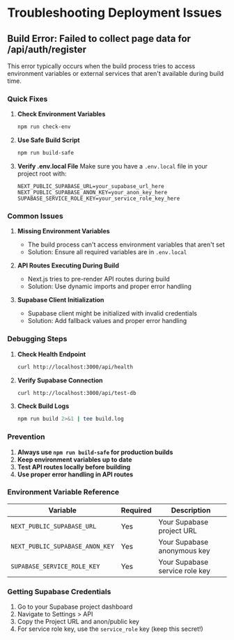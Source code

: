 # Troubleshooting Deployment Issues

## Build Error: Failed to collect page data for /api/auth/register

This error typically occurs when the build process tries to access environment variables or external services that aren't available during build time.

### Quick Fixes

1. **Check Environment Variables**
   ```bash
   npm run check-env
   ```

2. **Use Safe Build Script**
   ```bash
   npm run build-safe
   ```

3. **Verify .env.local File**
   Make sure you have a `.env.local` file in your project root with:
   ```
   NEXT_PUBLIC_SUPABASE_URL=your_supabase_url_here
   NEXT_PUBLIC_SUPABASE_ANON_KEY=your_anon_key_here
   SUPABASE_SERVICE_ROLE_KEY=your_service_role_key_here
   ```

### Common Issues

1. **Missing Environment Variables**
   - The build process can't access environment variables that aren't set
   - Solution: Ensure all required variables are in `.env.local`

2. **API Routes Executing During Build**
   - Next.js tries to pre-render API routes during build
   - Solution: Use dynamic imports and proper error handling

3. **Supabase Client Initialization**
   - Supabase client might be initialized with invalid credentials
   - Solution: Add fallback values and proper error handling

### Debugging Steps

1. **Check Health Endpoint**
   ```bash
   curl http://localhost:3000/api/health
   ```

2. **Verify Supabase Connection**
   ```bash
   curl http://localhost:3000/api/test-db
   ```

3. **Check Build Logs**
   ```bash
   npm run build 2>&1 | tee build.log
   ```

### Prevention

1. **Always use `npm run build-safe` for production builds**
2. **Keep environment variables up to date**
3. **Test API routes locally before building**
4. **Use proper error handling in API routes**

### Environment Variable Reference

| Variable | Required | Description |
|----------|----------|-------------|
| `NEXT_PUBLIC_SUPABASE_URL` | Yes | Your Supabase project URL |
| `NEXT_PUBLIC_SUPABASE_ANON_KEY` | Yes | Your Supabase anonymous key |
| `SUPABASE_SERVICE_ROLE_KEY` | Yes | Your Supabase service role key |

### Getting Supabase Credentials

1. Go to your Supabase project dashboard
2. Navigate to Settings > API
3. Copy the Project URL and anon/public key
4. For service role key, use the `service_role` key (keep this secret!) 
